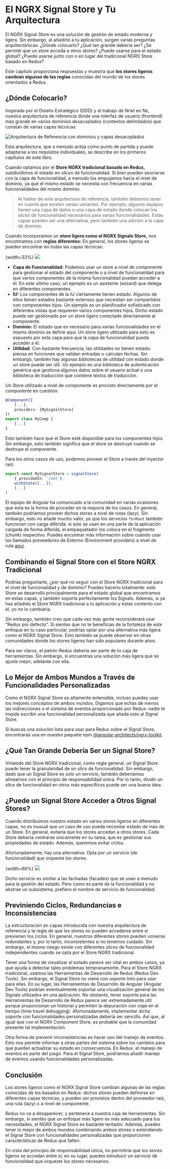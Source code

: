# El NGRX Signal Store y Tu Arquitectura

El NGRX Signal Store es una solución de gestión de estado moderna y ligera. Sin embargo, al añadirlo a tu aplicación, surgen varias preguntas arquitectónicas: ¿Dónde colocarlo? ¿Qué tan grande debería ser? ¿Se permite que un store acceda a otros stores? ¿Puede usarse para el estado global? ¿Puede usarse junto con o en lugar del tradicional NGRX Store basado en Redux?

Este capítulo proporciona respuestas y muestra que **los stores ligeros cambian algunas de las reglas** conocidas del mundo de los stores orientados a Redux.

## ¿Dónde Colocarlo?

Inspirada por el Diseño Estratégico (DDD) y el trabajo de Nrwl en Nx, nuestra arquitectura de referencia divide una interfaz de usuario (frontend) más grande en varios dominios desacoplados (contextos delimitados) que constan de varias capas técnicas:

![Arquitectura de Referencia con dominios y capas desacoplados](images/matrix.png)

Esta arquitectura, que a menudo actúa como punto de partida y puede adaptarse a los requisitos individuales, se describe en los primeros capítulos de este libro.

Cuando optamos por el **Store NGRX tradicional basado en Redux,** subdividimos el estado en _slices_ de funcionalidad. Si bien pueden asociarse con la capa de funcionalidad, a menudo los empujamos hacia el nivel de dominio, ya que el mismo estado se necesita con frecuencia en varias funcionalidades del mismo dominio.

> Al hablar de esta arquitectura de referencia, también debemos tener en cuenta que existen varias variantes. Por ejemplo, algunos equipos tienen una capa de datos o una capa de estado donde colocan los _slices_ de funcionalidad necesarios para varias funcionalidades. Estas capas pueden ser una alternativa, pero también una adición a la capa de dominio.

Cuando incorporamos un **store ligero como el NGRX Signals Store,** nos encontramos con **reglas diferentes:** En general, los stores ligeros se pueden encontrar en todas las capas técnicas:

{width=33%}
![](images/signal-store-arc-02.png)

- **Capa de Funcionalidad:** Podemos usar un store a nivel de componente para gestionar el estado del componente o a nivel de funcionalidad para que varios componentes de la misma funcionalidad puedan acceder a él. En este último caso, un ejemplo es un asistente (wizard) que delega en diferentes componentes.
- **IU:** Los componentes de la IU ciertamente tienen estado. Algunos de ellos tienen estados bastante extensos que necesitan ser compartidos con componentes hijos. Un ejemplo es un planificador sofisticado con diferentes vistas que requieren varios componentes hijos. Dicho estado puede ser gestionado por un store ligero conectado directamente al componente.
- **Dominio:** El estado que es necesario para varias funcionalidades en el mismo dominio se define aquí. Un store ligero utilizado para esto es expuesto por esta capa para que la capa de funcionalidad pueda acceder a él.
- **Utilidad**: Con bastante frecuencia, las utilidades no tienen estado: piensa en funciones que validan entradas o calculan fechas. Sin embargo, también hay algunas bibliotecas de utilidad con estado donde un store puede ser útil. Un ejemplo es una biblioteca de autenticación genérica que gestiona algunos datos sobre el usuario actual o una biblioteca de traducción que contiene textos de traducción.

Un Store utilizado a nivel de componente es provisto directamente por el componente en cuestión:

```typescript
@Component({
    [...],
    providers: [MySignalStore]
})
export class MyComp {
    [...]
}
```

Esto también hace que el Store esté disponible para los componentes hijos. Sin embargo, esto también significa que el store se destruye cuando se destruye el componente.

Para los otros casos de uso, podemos proveer el Store a través del inyector raíz:

```typescript
export const MySignalStore = signalStore(
    { providedIn: 'root'},
    withState([...]),
    [...]
)
```

El equipo de Angular ha comunicado a la comunidad en varias ocasiones que esta es la forma de proceder en la mayoría de los casos. En general, también podríamos proveer dichos stores a nivel de rutas (lazy). Sin embargo, esto no añade mucho valor, ya que los servicios `forRoot` también funcionan con carga diferida: si solo se usan en una parte de la aplicación cargada de forma diferida, el empaquetador los coloca en el fragmento (chunk) respectivo. Puedes encontrar más información sobre cuándo usar los llamados proveedores de Entorno (Environment providers) a nivel de ruta [aquí](https://www.angulararchitects.io/en/blog/routing-and-lazy-loading-with-standalone-components/).

## Combinando el Signal Store con el Store NGRX Tradicional

Podrías preguntarte, ¿por qué no seguir con el Store NGRX tradicional para el nivel de funcionalidad y de dominio? Puedes hacerlo totalmente: este Store se desarrolló principalmente para el estado global que encontramos en estas capas, y también soporta perfectamente los Signals. Además, si ya has añadido el Store NGRX tradicional a tu aplicación y estás contento con él, yo no lo cambiaría.

Sin embargo, también creo que cada vez más gente reconsiderará usar "Redux por defecto". Si sientes que no te beneficias de la fortaleza de este enfoque en tu caso particular, podrías optar por una alternativa más ligera como el NGRX Signal Store. Esto también se puede observar en otras comunidades donde los stores ligeros han sido populares durante años.

Para ser claros, el patrón Redux debería ser parte de tu caja de herramientas. Sin embargo, si encuentras una solución más ligera que se ajuste mejor, adelante con ella.

## Lo Mejor de Ambos Mundos a Través de Funcionalidades Personalizadas

Como el NGRX Signal Store es altamente extensible, incluso puedes usar los mejores conceptos de ambos mundos. Digamos que echas de menos las indirecciones o el sistema de eventos proporcionado por Redux: nadie te impide escribir una funcionalidad personalizada que añada esto al Signal Store.

Si buscas una solución lista para usar para Redux sobre el Signal Store, encontrarás una en nuestro paquete npm [@angular-architects/ngrx-toolkit](https://www.npmjs.com/package/@angular-architects/ngrx-toolkit).

## ¿Qué Tan Grande Debería Ser un Signal Store?

Viniendo del Store NGRX tradicional, como regla general, un Signal Store puede tener la granularidad de un _slice_ de funcionalidad. Sin embargo, dado que un Signal Store es solo un servicio, también deberíamos alinearnos con el principio de responsabilidad única. Por lo tanto, dividir un _slice_ de funcionalidad en otros más específicos puede ser una buena idea.

## ¿Puede un Signal Store Acceder a Otros Signal Stores?

Cuando distribuimos nuestro estado en varios stores ligeros en diferentes capas, no es inusual que un caso de uso pueda necesitar estado de más de un Store. En general, evitaría que los stores accedan a otros stores. Cada Store debería centrarse únicamente en su tarea, que es gestionar sus propiedades de estado. Además, queremos evitar ciclos.

Afortunadamente, hay una alternativa. Opta por un servicio (de funcionalidad) que orqueste los stores:

{width=66%}
![](images/signal-store-arc-03.png)

Dicho servicio es similar a las fachadas (facades) que se usan a menudo para la gestión del estado. Pero como es parte de la funcionalidad y no abstrae un subsistema, prefiero el nombre de servicio de funcionalidad.

## Previniendo Ciclos, Redundancias e Inconsistencias

La estructuración en capas introducida con nuestra arquitectura de referencia y la regla de que los stores no pueden accederse entre sí previenen los ciclos. En general, nuestros diferentes stores pueden volverse redundantes y, por lo tanto, inconsistentes si no tenemos cuidado. Sin embargo, el mismo riesgo existe con diferentes _slices_ de funcionalidad independientes cuando se opta por el Store NGRX tradicional.

Tener una forma de visualizar el estado parece ser vital en ambos casos, ya que ayuda a detectar tales problemas tempranamente. Para el Store NGRX tradicional, usamos las Herramientas de Desarrollo de Redux (Redux Dev Tools). Sin embargo, el Signal Store no viene con soporte listo para usar para ellas. En su lugar, las Herramientas de Desarrollo de Angular (Angular Dev Tools) podrían eventualmente soportar una visualización general de los Signals utilizados en una aplicación. No obstante, tener soporte para las Herramientas de Desarrollo de Redux parece ser extremadamente útil porque proporcionan un historial y permiten la depuración con viaje en el tiempo (time travel debugging). Afortunadamente, implementar dicho soporte con funcionalidades personalizadas debería ser sencillo. Así que, al igual que con el NGRX Component Store, es probable que la comunidad presente tal implementación.

Otra forma de prevenir inconsistencias es hacer uso del manejo de eventos. Esto nos permite informar a otras partes del sistema sobre los cambios para que puedan actualizar su estado en consecuencia. En Redux, el manejo de eventos es parte del juego. Para el Signal Store, podríamos añadir manejo de eventos usando funcionalidades personalizadas.

## Conclusión

Los stores ligeros como el NGRX Signal Store cambian algunas de las reglas conocidas de los basados en Redux: dichos stores pueden definirse en diferentes capas técnicas, y pueden ser provistos dentro del proveedor raíz, una ruta (lazy) o a nivel de componente.

Redux no va a desaparecer, y pertenece a nuestra caja de herramientas. Sin embargo, si sientes que un enfoque más ligero es más adecuado para tus necesidades, el NGRX Signal Store es bastante tentador. Además, puedes tener lo mejor de ambos mundos combinando ambos stores o extendiendo el Signal Store con funcionalidades personalizadas que proporcionen características de Redux que falten.

En vista del principio de responsabilidad única, no permitiría que los stores ligeros se accedan entre sí; en su lugar, puedes introducir un servicio de funcionalidad que orqueste los stores necesarios.

